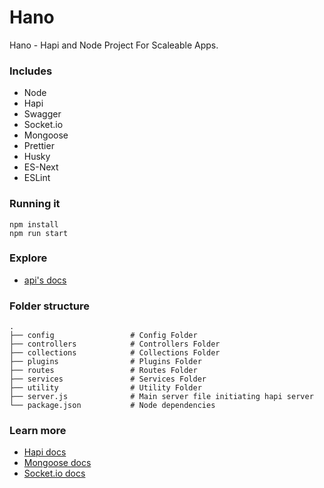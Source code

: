 # Hano

Hano - Hapi and Node Project For Scaleable Apps.

### Includes
- Node
- Hapi
- Swagger
- Socket.io
- Mongoose
- Prettier
- Husky
- ES-Next
- ESLint

### Running it

```
npm install
npm run start
```

### Explore

- [api's docs](/documentation)

### Folder structure
    .
    ├── config                 # Config Folder
    ├── controllers            # Controllers Folder
    ├── collections            # Collections Folder
    ├── plugins                # Plugins Folder
    ├── routes                 # Routes Folder
    ├── services               # Services Folder
    ├── utility                # Utility Folder
    ├── server.js              # Main server file initiating hapi server
    └── package.json           # Node dependencies

### Learn more

- [Hapi docs](https://hapijs.com)
- [Mongoose docs](http://mongoosejs.com/docs/guide.html)
- [Socket.io docs](https://socket.io/docs/)